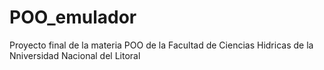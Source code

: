 # POO_emulador
Proyecto final de la materia POO de la Facultad de Ciencias Hidricas de la Nniversidad Nacional del Litoral
